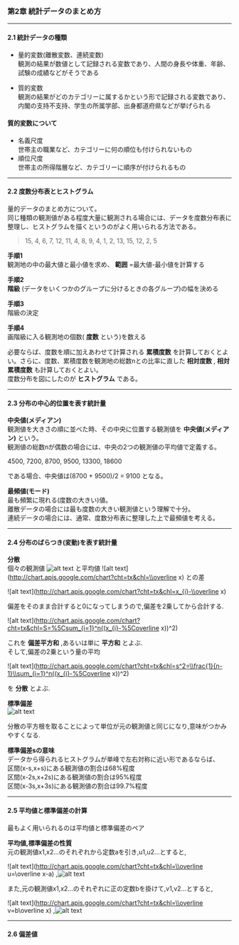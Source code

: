 ### 第2章 統計データのまとめ方
---

#### 2.1 統計データの種類  
* 量的変数(離散変数、連続変数)  
観測の結果が数値として記録される変数であり、人間の身長や体重、年齢、試験の成績などがそうである  

* 質的変数  
観測の結果がどのカテゴリーに属するかという形で記録される変数であり、内閣の支持不支持、学生の所属学部、出身都道府県などが挙げられる  

#### 質的変数について  
* 名義尺度  
世帯主の職業など、カテゴリーに何の順位も付けられないもの  
* 順位尺度  
世帯主の所得階層など、カテゴリーに順序が付けられるもの  
  
---
#### 2.2 度数分布表とヒストグラム  
量的データのまとめ方について。  
同じ種類の観測値がある程度大量に観測される場合には、データを度数分布表に整理し、ヒストグラムを描くというのがよく用いられる方法である。  

> 15, 4, 6, 7, 12, 11, 4, 8, 9, 4, 1, 2, 13, 15, 12, 2, 5  

**手順1**  
観測地の中の最大値と最小値を求め、 **範囲** =最大値-最小値を計算する  

**手順2**  
**階級** (データをいくつかのグループに分けるときの各グループ)の幅を決める  

**手順3**  
階級の決定  

**手順4**  
画階級に入る観測地の個数( **度数** という)を数える  

必要ならば、度数を順に加えあわせて計算される **累積度数** を計算しておくとよい。さらに、度数、累積度数を観測地の総数nとの比率に直した **相対度数** , **相対累積度数** も計算しておくとよい。  
度数分布を図にしたのが **ヒストグラム** である。  
  
---
#### 2.3 分布の中心的位置を表す統計量  

**中央値(メディアン)**  
観測値を大きさの順に並べた時、その中央に位置する観測値を **中央値(メディアン)** という。  
観測値の総数nが偶数の場合には、中央の2つの観測値の平均値で定義する。  

4500, 7200, 8700, 9500, 13300, 18600  

である場合、中央値は(8700 + 9500)/2 = 9100 となる。  

**最頻値(モード)**  
最も頻繁に現れる(度数の大きい)値。  
離散データの場合には最も度数の大きい観測値という理解で十分。  
連続データの場合には、通常、度数分布表に整理した上で最頻値を考える。  
  
---
#### 2.4 分布のばらつき(変動)を表す統計量  
**分散**  
個々の観測値 ![alt text](http://chart.apis.google.com/chart?cht=tx&chl=x_{i}) と平均値 ![alt text](http://chart.apis.google.com/chart?cht=tx&chl=\\overline x) との差  

![alt text](http://chart.apis.google.com/chart?cht=tx&chl=x_{i}-\\overline x)  

偏差をそのまま合計すると0になってしまうので,偏差を2乗してから合計する.

![alt text](http://chart.apis.google.com/chart?cht=tx&chl=S=%5Csum_{i=1}^n((x_{i}-%5Coverline x))^2)  

これを **偏差平方和** ,あるいは単に **平方和** とよぶ.  
そして,偏差の2乗という量の平均  

![alt text](http://chart.apis.google.com/chart?cht=tx&chl=s^2=\\frac{1}{n-1}\\sum_{i=1}^n((x_{i}-%5Coverline x))^2)  

を **分散** とよぶ.

**標準偏差**  
![alt text](http://chart.apis.google.com/chart?cht=tx&chl=s=\\sqrt{s^2})  

分散の平方根を取ることによって単位が元の観測値と同じになり,意味がつかみやすくなる.

**標準偏差sの意味**  
データから得られるヒストグラムが単峰で左右対称に近い形であるならば、  
区間(x-s,x+s)にある観測値の割合は68%程度  
区間(x-2s,x+2s)にある観測値の割合は95%程度  
区間(x-3s,x+3s)にある観測値の割合は99.7%程度  

---
#### 2.5 平均値と標準偏差の計算  
最もよく用いられるのは平均値と標準偏差のペア
  
**平均値,標準偏差の性質**  
元の観測値x1,x2...のそれぞれから定数aを引き,u1,u2...とすると,  

![alt text](http://chart.apis.google.com/chart?cht=tx&chl=\\overline u=\\overline x-a)
,![alt text](http://chart.apis.google.com/chart?cht=tx&chl=s_{u}=s_{x})  

また,元の観測値x1,x2...のそれぞれに正の定数bを掛けて,v1,v2...とすると,  

![alt text](http://chart.apis.google.com/chart?cht=tx&chl=\\overline v=b\\overline x)
,![alt text](http://chart.apis.google.com/chart?cht=tx&chl=s_{v}=bs_{x})  

---
#### 2.6 偏差値  



